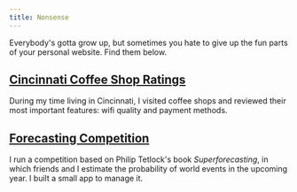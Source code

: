 ```yaml
---
title: Nonsense
---
```


Everybody's gotta grow up, but sometimes you hate to give up the fun parts of your personal website.
Find them below.

## [Cincinnati Coffee Shop Ratings](/coffee_shop_ratings/cincinnati)
During my time living in Cincinnati, I visited coffee shops and reviewed their most important features: wifi quality and payment methods.

## [Forecasting Competition](https://forecasting.ethanswan.com)
I run a competition based on Philip Tetlock's book *Superforecasting*, in which friends and I estimate the probability of world events in the upcoming year.
I built a small app to manage it.